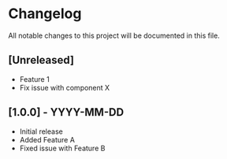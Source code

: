 # Changelog

All notable changes to this project will be documented in this file.

## [Unreleased]

- Feature 1
- Fix issue with component X

## [1.0.0] - YYYY-MM-DD

- Initial release
- Added Feature A
- Fixed issue with Feature B

